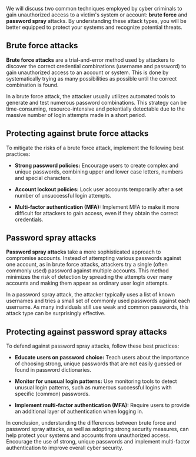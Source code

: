 We will discuss two common techniques employed by cyber criminals to gain unauthorized access to a victim's system or account: **brute force** and **password spray** attacks. By understanding these attack types, you will be better equipped to protect your systems and recognize potential threats.

## Brute force attacks

**Brute force attacks** are a trial-and-error method used by attackers to discover the correct credential combinations (username and password) to gain unauthorized access to an account or system. This is done by systematically trying as many possibilities as possible until the correct combination is found.

In a brute force attack, the attacker usually utilizes automated tools to generate and test numerous password combinations. This strategy can be time-consuming, resource-intensive and potentially detectable due to the massive number of login attempts made in a short period.

## Protecting against brute force attacks

To mitigate the risks of a brute force attack, implement the following best practices:

- **Strong password policies:** Encourage users to create complex and unique passwords, combining upper and lower case letters, numbers and special characters.

- **Account lockout policies:** Lock user accounts temporarily after a set number of unsuccessful login attempts.

- **Multi-factor authentication (MFA):** Implement MFA to make it more difficult for attackers to gain access, even if they obtain the correct credentials.

## Password spray attacks

**Password spray attacks** take a more sophisticated approach to compromise accounts. Instead of attempting various passwords against one account, as in brute force attacks, attackers try a single (often commonly used) password against multiple accounts. This method minimizes the risk of detection by spreading the attempts over many accounts and making them appear as ordinary user login attempts.

In a password spray attack, the attacker typically uses a list of known usernames and tries a small set of commonly used passwords against each username. As many individuals still use weak and common passwords, this attack type can be surprisingly effective.

## Protecting against password spray attacks

To defend against password spray attacks, follow these best practices:

- **Educate users on password choice:** Teach users about the importance of choosing strong, unique passwords that are not easily guessed or found in password dictionaries.

- **Monitor for unusual login patterns:** Use monitoring tools to detect unusual login patterns, such as numerous successful logins with specific (common) passwords.

- **Implement multi-factor authentication (MFA):** Require users to provide an additional layer of authentication when logging in.

In conclusion, understanding the differences between brute force and password spray attacks, as well as adopting strong security measures, can help protect your systems and accounts from unauthorized access. Encourage the use of strong, unique passwords and implement multi-factor authentication to improve overall cyber security.